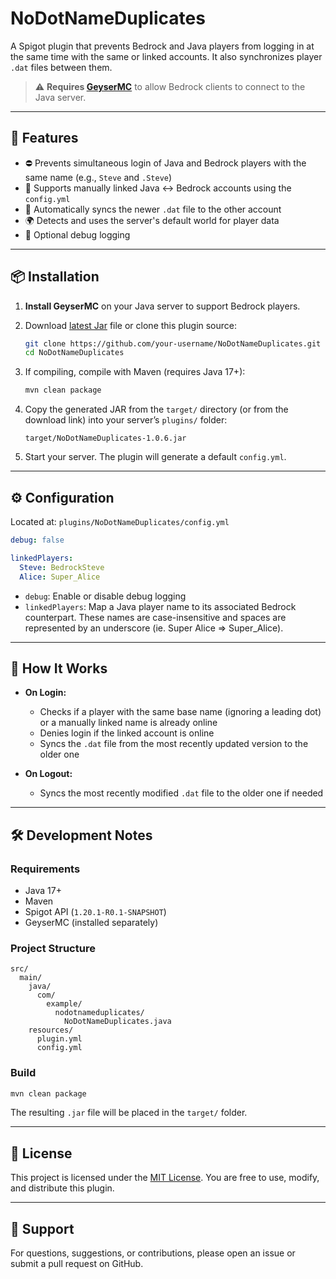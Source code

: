 # NoDotNameDuplicates

A Spigot plugin that prevents Bedrock and Java players from logging in at the same time with the same or linked accounts. It also synchronizes player `.dat` files between them.

> ⚠️ **Requires [GeyserMC](https://geysermc.org/)** to allow Bedrock clients to connect to the Java server.

---

## 🔧 Features

- ⛔ Prevents simultaneous login of Java and Bedrock players with the same name (e.g., `Steve` and `.Steve`)
- 🔗 Supports manually linked Java ↔ Bedrock accounts using the `config.yml`
- 🔁 Automatically syncs the newer `.dat` file to the other account
- 🌍 Detects and uses the server's default world for player data
- 🐞 Optional debug logging

---

## 📦 Installation

1. **Install GeyserMC** on your Java server to support Bedrock players.
2. Download [latest Jar](https://github.com/JMiahMan1/NoDotNameDuplicates/releases/download/latest/NoDotNameDuplicates-latest.jar) file or clone this plugin source:

   ```bash
   git clone https://github.com/your-username/NoDotNameDuplicates.git
   cd NoDotNameDuplicates
   ```

3. If compiling, compile with Maven (requires Java 17+):

   ```bash
   mvn clean package
   ```

4. Copy the generated JAR from the `target/` directory (or from the download link) into your server’s `plugins/` folder:

   ```
   target/NoDotNameDuplicates-1.0.6.jar
   ```

5. Start your server. The plugin will generate a default `config.yml`.

---

## ⚙️ Configuration

Located at: `plugins/NoDotNameDuplicates/config.yml`

```yaml
debug: false

linkedPlayers:
  Steve: BedrockSteve
  Alice: Super_Alice
```

- `debug`: Enable or disable debug logging
- `linkedPlayers`: Map a Java player name to its associated Bedrock counterpart. These names are case-insensitive and spaces are represented by an underscore (ie. Super Alice => Super_Alice).
---

## 🧠 How It Works

- **On Login:**
  - Checks if a player with the same base name (ignoring a leading dot) or a manually linked name is already online
  - Denies login if the linked account is online
  - Syncs the `.dat` file from the most recently updated version to the older one

- **On Logout:**
  - Syncs the most recently modified `.dat` file to the older one if needed

---

## 🛠 Development Notes

### Requirements

- Java 17+
- Maven
- Spigot API (`1.20.1-R0.1-SNAPSHOT`)
- GeyserMC (installed separately)

### Project Structure

```
src/
  main/
    java/
      com/
        example/
          nodotnameduplicates/
            NoDotNameDuplicates.java
    resources/
      plugin.yml
      config.yml
```

### Build

```bash
mvn clean package
```

The resulting `.jar` file will be placed in the `target/` folder.

---

## 📜 License

This project is licensed under the [MIT License](LICENSE). You are free to use, modify, and distribute this plugin.

---

## 🙋 Support

For questions, suggestions, or contributions, please open an issue or submit a pull request on GitHub.
